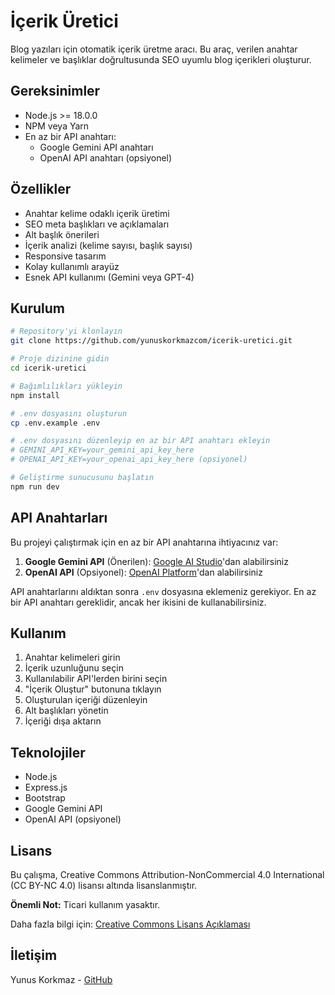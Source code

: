 # İçerik Üretici

Blog yazıları için otomatik içerik üretme aracı. Bu araç, verilen anahtar kelimeler ve başlıklar doğrultusunda SEO uyumlu blog içerikleri oluşturur.

## Gereksinimler

- Node.js >= 18.0.0
- NPM veya Yarn
- En az bir API anahtarı:
  - Google Gemini API anahtarı
  - OpenAI API anahtarı (opsiyonel)

## Özellikler

- Anahtar kelime odaklı içerik üretimi
- SEO meta başlıkları ve açıklamaları
- Alt başlık önerileri
- İçerik analizi (kelime sayısı, başlık sayısı)
- Responsive tasarım
- Kolay kullanımlı arayüz
- Esnek API kullanımı (Gemini veya GPT-4)

## Kurulum

```bash
# Repository'yi klonlayın
git clone https://github.com/yunuskorkmazcom/icerik-uretici.git

# Proje dizinine gidin
cd icerik-uretici

# Bağımlılıkları yükleyin
npm install

# .env dosyasını oluşturun
cp .env.example .env

# .env dosyasını düzenleyip en az bir API anahtarı ekleyin
# GEMINI_API_KEY=your_gemini_api_key_here
# OPENAI_API_KEY=your_openai_api_key_here (opsiyonel)

# Geliştirme sunucusunu başlatın
npm run dev
```

## API Anahtarları

Bu projeyi çalıştırmak için en az bir API anahtarına ihtiyacınız var:

1. **Google Gemini API** (Önerilen): [Google AI Studio](https://makersuite.google.com/app/apikey)'dan alabilirsiniz
2. **OpenAI API** (Opsiyonel): [OpenAI Platform](https://platform.openai.com/api-keys)'dan alabilirsiniz

API anahtarlarını aldıktan sonra `.env` dosyasına eklemeniz gerekiyor. En az bir API anahtarı gereklidir, ancak her ikisini de kullanabilirsiniz.

## Kullanım

1. Anahtar kelimeleri girin
2. İçerik uzunluğunu seçin
3. Kullanılabilir API'lerden birini seçin
4. "İçerik Oluştur" butonuna tıklayın
5. Oluşturulan içeriği düzenleyin
6. Alt başlıkları yönetin
7. İçeriği dışa aktarın

## Teknolojiler

- Node.js
- Express.js
- Bootstrap
- Google Gemini API
- OpenAI API (opsiyonel)

## Lisans

Bu çalışma, Creative Commons Attribution-NonCommercial 4.0 International (CC BY-NC 4.0) lisansı altında lisanslanmıştır.

**Önemli Not:** Ticari kullanım yasaktır.

Daha fazla bilgi için: [Creative Commons Lisans Açıklaması](https://creativecommons.org/licenses/by-nc/4.0/)

## İletişim

Yunus Korkmaz - [GitHub](https://github.com/yunuskorkmaz23)
